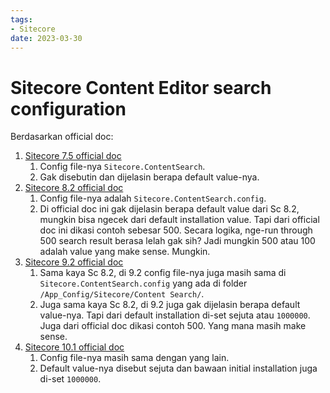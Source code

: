 ```yaml
---
tags:
- Sitecore
date: 2023-03-30
---
```


# Sitecore Content Editor search configuration

Berdasarkan official doc:

1. [Sitecore 7.5 official doc](https://doc.sitecore.com/xp/en/legacy-docs/SC75/sitecore-search-and-indexing-guide-sc75-a4.pdf)
   1. Config file-nya `Sitecore.ContentSearch`.
   2. Gak disebutin dan dijelasin berapa default value-nya.
2. [Sitecore 8.2 official doc](https://doc.sitecore.com/xp/en/developers/82/sitecore-experience-platform/walkthrough--setting-up-solr.html#idm45786153472208)
   1. Config file-nya adalah `Sitecore.ContentSearch.config`.
   2. Di official doc ini gak dijelasin berapa default value dari Sc 8.2, mungkin bisa ngecek dari default installation value. Tapi dari official doc ini dikasi contoh sebesar 500. Secara logika, nge-run through 500 search result berasa lelah gak sih? Jadi mungkin 500 atau 100 adalah value yang make sense. Mungkin.
3. [Sitecore 9.2 official doc](https://doc.sitecore.com/xp/en/developers/92/platform-administration-and-architecture/walkthrough--setting-up-solr.html#configure-sitecore-to-work-with-solr)
   1. Sama kaya Sc 8.2, di 9.2 config file-nya juga masih sama di `Sitecore.ContentSearch.config` yang ada di folder `/App_Config/Sitecore/Content Search/`.
   2. Juga sama kaya Sc 8.2, di 9.2 juga gak dijelasin berapa default value-nya. Tapi dari default installation di-set sejuta atau `1000000`. Juga dari official doc dikasi contoh 500. Yang mana masih make sense.
4. [Sitecore 10.1 official doc](https://doc.sitecore.com/xp/en/developers/101/platform-administration-and-architecture/walkthrough--setting-up-solr.html#configure-sitecore-to-work-with-solr)
   1. Config file-nya masih sama dengan yang lain.
   2. Default value-nya disebut sejuta dan bawaan initial installation juga di-set `1000000`.


